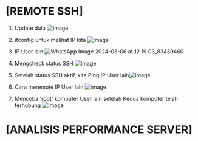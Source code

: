 # [REMOTE SSH]

1. Update dulu
![image](https://github.com/pritasalma/SISTEM-OPERASI-PRITA-SALMA-TK4B/assets/126141683/3defb80b-6915-4d37-afc8-5edb78030d90)

2. ifconfig untuk melihat IP kita
![image](https://github.com/pritasalma/SISTEM-OPERASI-PRITA-SALMA-TK4B/assets/126141683/16b9ecb3-caa1-438d-9e0c-2c86b62a5e99)

3. IP User lain
![WhatsApp Image 2024-03-06 at 12 19 03_83439460](https://github.com/pritasalma/SISTEM-OPERASI-PRITA-SALMA-TK4B/assets/126141683/5675e38e-e0dd-4202-8123-ec5529bc5489)

4. Mengcheck status SSH
![image](https://github.com/pritasalma/SISTEM-OPERASI-PRITA-SALMA-TK4B/assets/126141683/f21b6b51-131d-4e95-9e8b-4e54c86b845b)

5. Setelah status SSH aktif, kita Ping IP User lain![image](https://github.com/pritasalma/SISTEM-OPERASI-PRITA-SALMA-TK4B/assets/126141683/846891a4-9dda-4e65-9503-41c94800454a)

6. Cara meremote IP User lain
![image](https://github.com/pritasalma/SISTEM-OPERASI-PRITA-SALMA-TK4B/assets/126141683/d02b75a2-3c26-42bb-bd56-0255ee5f26ba)

7. Mencoba 'root' komputer User lain setelah Kedua komputer telah terhubung
![image](https://github.com/pritasalma/SISTEM-OPERASI-PRITA-SALMA-TK4B/assets/126141683/dd5cf65e-450b-416c-b427-5ec42af3d170)


# [ANALISIS PERFORMANCE SERVER]
